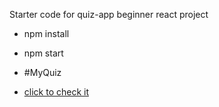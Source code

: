 Starter code for quiz-app beginner react project

- npm install
- npm start

- #MyQuiz
- <a href = "https://shashank-develops.github.io/Myquiz-ReactJs-/"> click to check it</a>
